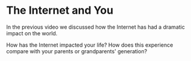 # The Internet and You

In the previous video we discussed how the Internet has had a dramatic impact on the world.

How has the Internet impacted your life? How does this experience compare with your parents or grandparents' generation?